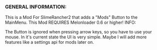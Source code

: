 ### GENERAL INFORMATION:
This is a Mod For SlimeRancher2 that adds a "Mods" Button to the MainMenu.
This Mod REQUIRES Melonloader 0.6 or higher!
INFO:

The Button is ignored when pressing arrow keys, so you have to use your mouse.
In it's current state the UI is very simple. 
Maybe I will add more features like a settings api for mods later on.

